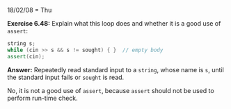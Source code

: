 18/02/08 = Thu

**Exercise 6.48:** Explain what this loop does and whether it is a good use of `assert`:

```c++
string s;
while (cin >> s && s != sought) { }  // empty body
assert(cin);
```

**Answer:** Repeatedly read standard input to a `string`, whose name is `s`, until the standard input fails or `sought` is read.

No, it is not a good use of `assert`, because `assert` should not be used to perform run-time check.